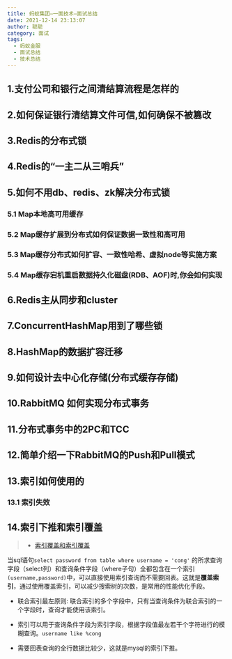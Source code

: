 ```yaml
---
title: 蚂蚁集团—一面技术—面试总结
date: 2021-12-14 23:13:07
author: 聪聪
category: 面试
tags:
  - 蚂蚁金服
  - 面试总结
  - 技术总结
---
```


## 1.支付公司和银行之间清结算流程是怎样的

## 2.如何保证银行清结算文件可信,如何确保不被篡改

## 3.Redis的分布式锁

## 4.Redis的“一主二从三哨兵”

## 5.如何不用db、redis、zk解决分布式锁

### 5.1 Map本地高可用缓存

### 5.2 Map缓存扩展到分布式如何保证数据一致性和高可用

### 5.3 Map缓存分布式如何扩容、一致性哈希、虚拟node等实施方案

### 5.4 Map缓存宕机重启数据持久化磁盘(RDB、AOF)时,你会如何实现

## 6.Redis主从同步和cluster

## 7.ConcurrentHashMap用到了哪些锁

## 8.HashMap的数据扩容迁移

## 9.如何设计去中心化存储(分布式缓存存储)

## 10.RabbitMQ 如何实现分布式事务

## 11.分布式事务中的2PC和TCC

## 12.简单介绍一下RabbitMQ的Push和Pull模式

## 13.索引如何使用的

### 13.1 索引失效

## 14.索引下推和索引覆盖
> + [索引覆盖和索引覆盖](https://www.jianshu.com/p/bdc9e57ccf8b)

当sql语句`select password from table where username = 'cong'` 的所求查询字段（select列）和查询条件字段（where子句）全都包含在一个索引`(username,password)`中，可以直接使用索引查询而不需要回表。这就是**覆盖索引**，通过使用覆盖索引，可以减少搜索树的次数，是常用的性能优化手段。

+ 联合索引最左原则: 联合索引的多个字段中，只有当查询条件为联合索引的一个字段时，查询才能使用该索引。
+ 索引可以用于查询条件字段为索引字段，根据字段值最左若干个字符进行的模糊查询。`username like %cong`

+ 需要回表查询的全行数据比较少，这就是mysql的索引下推。